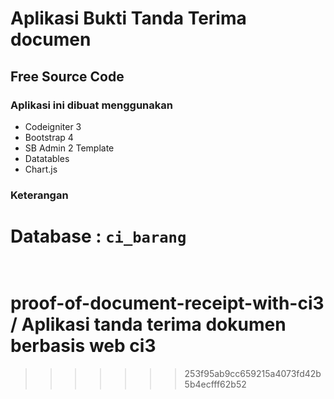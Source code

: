 
# Aplikasi Bukti Tanda Terima documen<br/>
## Free Source Code<br/>

### Aplikasi ini dibuat menggunakan
- Codeigniter 3
- Bootstrap 4
- SB Admin 2 Template
- Datatables
- Chart.js

### Keterangan <br/>
Database : <code>ci_barang</code><br/>
<br/>
=======
# proof-of-document-receipt-with-ci3 / Aplikasi tanda terima dokumen berbasis web ci3
>>>>>>> 253f95ab9cc659215a4073fd42b5b4ecfff62b52
